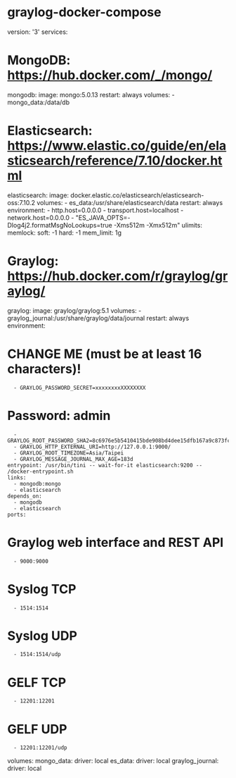 # graylog-docker-compose
version: '3'
services:
# MongoDB: https://hub.docker.com/_/mongo/
  mongodb:
    image: mongo:5.0.13
    restart: always
    volumes:
      - mongo_data:/data/db
# Elasticsearch: https://www.elastic.co/guide/en/elasticsearch/reference/7.10/docker.html
  elasticsearch:
    image: docker.elastic.co/elasticsearch/elasticsearch-oss:7.10.2
    volumes:
      - es_data:/usr/share/elasticsearch/data
    restart: always
    environment:
      - http.host=0.0.0.0
      - transport.host=localhost
      - network.host=0.0.0.0
      - "ES_JAVA_OPTS=-Dlog4j2.formatMsgNoLookups=true -Xms512m -Xmx512m"
    ulimits:
      memlock:
        soft: -1
        hard: -1
    mem_limit: 1g
# Graylog: https://hub.docker.com/r/graylog/graylog/
  graylog:
    image: graylog/graylog:5.1
    volumes:
      - graylog_journal:/usr/share/graylog/data/journal
    restart: always
    environment:
# CHANGE ME (must be at least 16 characters)!
      - GRAYLOG_PASSWORD_SECRET=xxxxxxxxXXXXXXXX
# Password: admin
      - GRAYLOG_ROOT_PASSWORD_SHA2=8c6976e5b5410415bde908bd4dee15dfb167a9c873fc4bb8a81f6f2ab448a918
      - GRAYLOG_HTTP_EXTERNAL_URI=http://127.0.0.1:9000/
      - GRAYLOG_ROOT_TIMEZONE=Asia/Taipei
      - GRAYLOG_MESSAGE_JOURNAL_MAX_AGE=183d
    entrypoint: /usr/bin/tini -- wait-for-it elasticsearch:9200 --  /docker-entrypoint.sh
    links:
      - mongodb:mongo
      - elasticsearch
    depends_on:
      - mongodb
      - elasticsearch
    ports:
# Graylog web interface and REST API
      - 9000:9000
# Syslog TCP
      - 1514:1514
# Syslog UDP
      - 1514:1514/udp
# GELF TCP
      - 12201:12201
# GELF UDP
      - 12201:12201/udp
volumes:
  mongo_data:
    driver: local
  es_data:
    driver: local
  graylog_journal:
    driver: local
